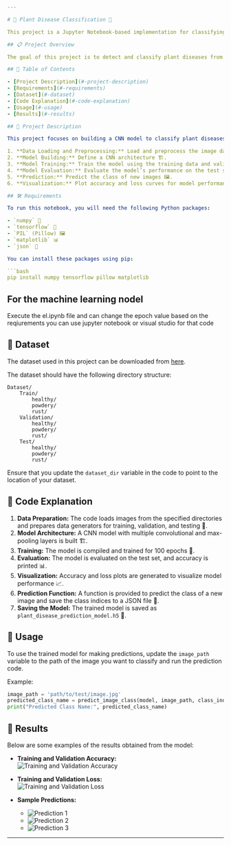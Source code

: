 ```yaml
---

# 🌿 Plant Disease Classification 🌿

This project is a Jupyter Notebook-based implementation for classifying plant diseases using a Convolutional Neural Network (CNN). The notebook demonstrates data preparation, model building, training, evaluation, and making predictions on new images.

## 📋 Project Overview

The goal of this project is to detect and classify plant diseases from images using deep learning techniques. The notebook uses TensorFlow and Keras to build and train a CNN model, evaluates its performance, and provides a function for predicting the class of new images.

## 📑 Table of Contents

- [Project Description](#-project-description)
- [Requirements](#-requirements)
- [Dataset](#-dataset)
- [Code Explanation](#-code-explanation)
- [Usage](#-usage)
- [Results](#-results)

## 🚀 Project Description

This project focuses on building a CNN model to classify plant diseases into three categories: healthy 🌿, powdery mildew 🍂, and rust 🌰. The model is trained using a dataset of plant leaf images and evaluated on a separate test set. The notebook includes the following key steps:

1. **Data Loading and Preprocessing:** Load and preprocess the image data 📷.
2. **Model Building:** Define a CNN architecture 🏗️.
3. **Model Training:** Train the model using the training data and validate it using the validation data 🚀.
4. **Model Evaluation:** Evaluate the model’s performance on the test set 🔍.
5. **Prediction:** Predict the class of new images 🖼️.
6. **Visualization:** Plot accuracy and loss curves for model performance 📈.

## 🛠️ Requirements

To run this notebook, you will need the following Python packages:

- `numpy` 🧮
- `tensorflow` 🧠
- `PIL` (Pillow) 🖼️
- `matplotlib` 📊
- `json` 📄

You can install these packages using pip:

```bash
pip install numpy tensorflow pillow matplotlib
```
## For the machine learning nodel 
Execute the el.ipynb file and can change the epoch value based on the reqiurements
you can use jupyter notebook or visual studio for that code
## 📂 Dataset

The dataset used in this project can be downloaded from [here](https://www.kaggle.com/datasets/rashikrahmanpritom/plant-disease-recognition-dataset).

The dataset should have the following directory structure:

```
Dataset/
    Train/
        healthy/
        powdery/
        rust/
    Validation/
        healthy/
        powdery/
        rust/
    Test/
        healthy/
        powdery/
        rust/
```

Ensure that you update the `dataset_dir` variable in the code to point to the location of your dataset.

## 🧩 Code Explanation

1. **Data Preparation:** The code loads images from the specified directories and prepares data generators for training, validation, and testing 📂.
2. **Model Architecture:** A CNN model with multiple convolutional and max-pooling layers is built 🏗️.
3. **Training:** The model is compiled and trained for 100 epochs 📅.
4. **Evaluation:** The model is evaluated on the test set, and accuracy is printed 📊.
5. **Visualization:** Accuracy and loss plots are generated to visualize model performance 📈.
6. **Prediction Function:** A function is provided to predict the class of a new image and save the class indices to a JSON file 📝.
7. **Saving the Model:** The trained model is saved as `plant_disease_prediction_model.h5` 💾.

## 🧩 Usage

To use the trained model for making predictions, update the `image_path` variable to the path of the image you want to classify and run the prediction code.

Example:

```python
image_path = 'path/to/test/image.jpg'
predicted_class_name = predict_image_class(model, image_path, class_indices)
print("Predicted Class Name:", predicted_class_name)
```

## 🎨 Results

Below are some examples of the results obtained from the model:

- **Training and Validation Accuracy:**  
  ![Training and Validation Accuracy](https://github.com/ManojKumarBVhi/Plant_Disease_Detection_and_Classifier/assets/135972453/b45f4827-1480-49d0-a62b-3d22431885ac)
  
- **Training and Validation Loss:**  
  ![Training and Validation Loss](https://github.com/ManojKumarBVhi/Plant_Disease_Detection_and_Classifier/assets/135972453/aae75681-6ef2-4b24-9826-be41b9a227e1)
  
- **Sample Predictions:**  
  - ![Prediction 1](https://github.com/ManojKumarBVhi/Plant_Disease_Detection_and_Classifier/assets/135972453/2b9ecaeb-ed7b-4806-914f-b4828618f9ef)
  - ![Prediction 2](https://github.com/ManojKumarBVhi/Plant_Disease_Detection_and_Classifier/assets/135972453/5fe43585-d382-4e2d-96fc-cde6086f03f4)
  - ![Prediction 3](https://github.com/ManojKumarBVhi/Plant_Disease_Detection_and_Classifier/assets/135972453/be1236b3-6580-41ea-9622-ff2efcedcb61)

---
```


